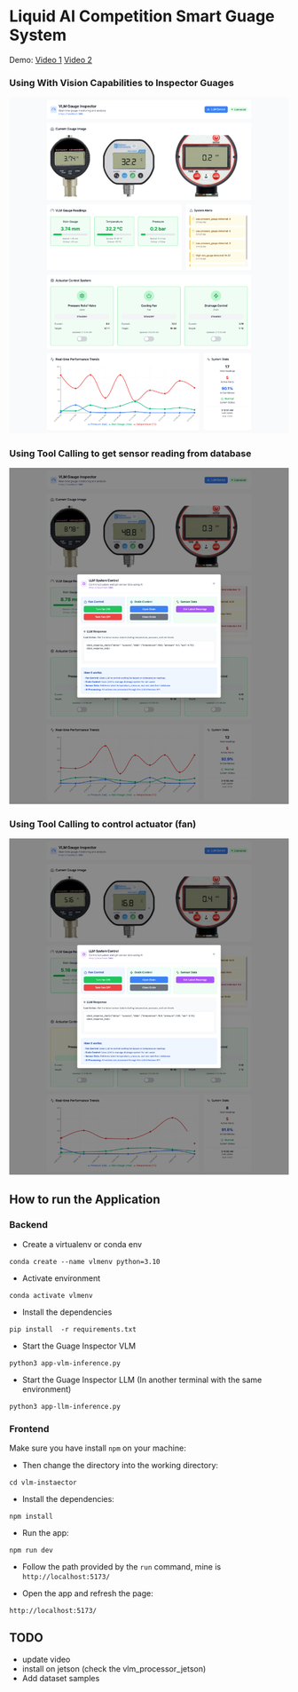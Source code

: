 # Liquid AI Competition Smart Guage System 

Demo: [Video 1](?) [Video 2](?)

### Using With Vision Capabilities to Inspector Guages
![Guage Inspector](./assets/asset-full.png)

### Using Tool Calling to get sensor reading from database 
![Guage Inspector](./assets/asset-sensor-reading.png)

### Using Tool Calling to control actuator (fan)
![Guage Inspector](./assets/asset-fan.png)
## How to run the Application

### Backend

- Create a virtualenv or conda env 

```
conda create --name vlmenv python=3.10
```
- Activate environment
```
conda activate vlmenv
```

- Install the dependencies
```
pip install  -r requirements.txt
```

- Start the Guage Inspector VLM
```
python3 app-vlm-inference.py
```

- Start the Guage Inspector LLM (In another terminal with the same environment)
```
python3 app-llm-inference.py
```

### Frontend 
Make sure you have install `npm` on your machine: 

- Then change the directory into the working directory: 
```
cd vlm-instaector 
```

- Install the dependencies: 
```
npm install 
```

- Run the app: 
```
npm run dev 
```

- Follow the path provided by the `run` command, mine is `http://localhost:5173/`

- Open the app and refresh the page: 
```
http://localhost:5173/
```

## TODO 
- update video 
- install on jetson (check the vlm_processor_jetson)
- Add dataset samples
